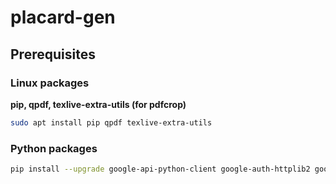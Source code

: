 # placard-gen

## Prerequisites

### Linux packages
**pip, qpdf, texlive-extra-utils (for pdfcrop)**
```bash
sudo apt install pip qpdf texlive-extra-utils
```

### Python packages
```bash
pip install --upgrade google-api-python-client google-auth-httplib2 google-auth-oauthlib defusedxml
```
